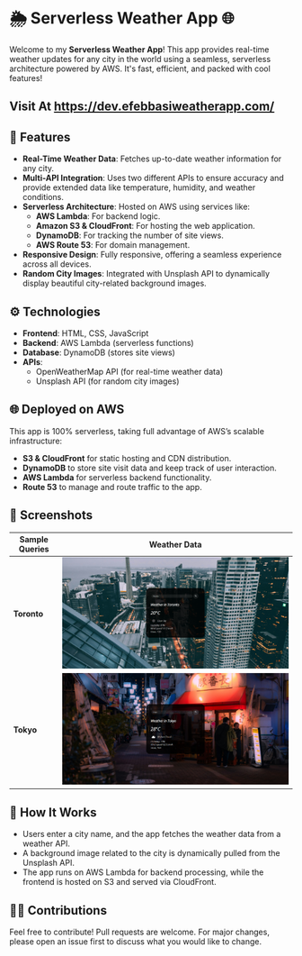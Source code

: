 # 🌦️ Serverless Weather App 🌐
Welcome to my **Serverless Weather App**! This app provides real-time weather updates for any city in the world using a seamless, serverless architecture powered by AWS. It's fast, efficient, and packed with cool features!

## Visit At https://dev.efebbasiweatherapp.com/


## 🚀 Features
- **Real-Time Weather Data**: Fetches up-to-date weather information for any city.
- **Multi-API Integration**: Uses two different APIs to ensure accuracy and provide extended data like temperature, humidity, and weather conditions.
- **Serverless Architecture**: Hosted on AWS using services like:
  - **AWS Lambda**: For backend logic.
  - **Amazon S3 & CloudFront**: For hosting the web application.
  - **DynamoDB**: For tracking the number of site views.
  - **AWS Route 53**: For domain management.
- **Responsive Design**: Fully responsive, offering a seamless experience across all devices.
- **Random City Images**: Integrated with Unsplash API to dynamically display beautiful city-related background images.

## ⚙️ Technologies
- **Frontend**: HTML, CSS, JavaScript
- **Backend**: AWS Lambda (serverless functions)
- **Database**: DynamoDB (stores site views)
- **APIs**:
  - OpenWeatherMap API (for real-time weather data)
  - Unsplash API (for random city images)

## 🌐 Deployed on AWS
This app is 100% serverless, taking full advantage of AWS’s scalable infrastructure:

- **S3 & CloudFront** for static hosting and CDN distribution.
- **DynamoDB** to store site visit data and keep track of user interaction.
- **AWS Lambda** for serverless backend functionality.
- **Route 53** to manage and route traffic to the app.

## 📸 Screenshots
| **Sample Queries**                       | **Weather Data**                     |
|-------------------------------------|--------------------------------------|
| **Toronto**    | ![Weather Data](https://github.com/efebolukbasi/weather-app/blob/main/example1.png) |
| **Tokyo**    | ![Weather Data](https://github.com/efebolukbasi/weather-app/blob/main/example2.png) |

## 📖 How It Works
- Users enter a city name, and the app fetches the weather data from a weather API.
- A background image related to the city is dynamically pulled from the Unsplash API.
- The app runs on AWS Lambda for backend processing, while the frontend is hosted on S3 and served via CloudFront.

## 👨‍💻 Contributions
Feel free to contribute! Pull requests are welcome. For major changes, please open an issue first to discuss what you would like to change.
